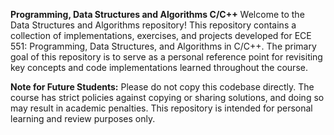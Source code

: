 **Programming, Data Structures and Algorithms C/C++**
Welcome to the Data Structures and Algorithms repository! This repository contains a collection of implementations, exercises, and projects developed for ECE 551: Programming, Data Structures, and Algorithms in C/C++. The primary goal of this repository is to serve as a personal reference point for revisiting key concepts and code implementations learned throughout the course.

**Note for Future Students:**
Please do not copy this codebase directly. The course has strict policies against copying or sharing solutions, and doing so may result in academic penalties. This repository is intended for personal learning and review purposes only.
